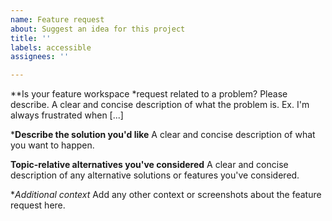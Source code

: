 ```yaml
---
name: Feature request
about: Suggest an idea for this project
title: ''
labels: accessible
assignees: ''

---
```


**Is your feature workspace *request related to a problem? Please describe.
A clear and concise description of what the problem is. Ex. I'm always frustrated when [...]

***Describe the solution you'd like**
A clear and concise description of what you want to happen.

**Topic-relative alternatives you've considered**
A clear and concise description of any alternative solutions or features you've considered.

**Additional context*
Add any other context or screenshots about the feature request here.
